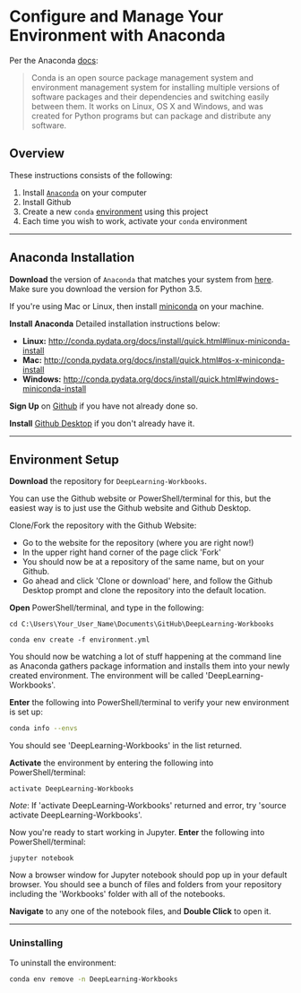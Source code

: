 # Configure and Manage Your Environment with Anaconda

Per the Anaconda [docs](http://conda.pydata.org/docs):

> Conda is an open source package management system and environment management system
for installing multiple versions of software packages and their dependencies and
switching easily between them. It works on Linux, OS X and Windows, and was created
for Python programs but can package and distribute any software.

## Overview
These instructions consists of the following:

1. Install [`Anaconda`](https://www.continuum.io/downloads) on your computer
2. Install Github
2. Create a new `conda` [environment](https://conda.io/docs/using/envs.html) using this project
3. Each time you wish to work, activate your `conda` environment

---

## Anaconda Installation

**Download** the version of `Anaconda` that matches your system from [here](https://www.continuum.io/downloads#windows). Make sure you download the version for Python 3.5.

If you're using Mac or Linux, then install [miniconda](http://conda.pydata.org/miniconda.html) on your machine.

**Install Anaconda** Detailed installation instructions below:
- **Linux:** http://conda.pydata.org/docs/install/quick.html#linux-miniconda-install
- **Mac:** http://conda.pydata.org/docs/install/quick.html#os-x-miniconda-install
- **Windows:** http://conda.pydata.org/docs/install/quick.html#windows-miniconda-install

**Sign Up** on [Github](www.github.com) if you have not already done so.

**Install** [Github Desktop](https://desktop.github.com/) if you don't already have it.

---

## Environment Setup

**Download** the repository for `DeepLearning-Workbooks`.

You can use the Github website or PowerShell/terminal for this, but the easiest way is to just use the Github website and Github Desktop.

Clone/Fork the repository with the Github Website:

- Go to the website for the repository (where you are right now!)
- In the upper right hand corner of the page click 'Fork'
- You should now be at a repository of the same name, but on your Github.
- Go ahead and click 'Clone or download' here, and follow the Github Desktop prompt and clone the repository into the default location.

**Open**  PowerShell/terminal, and type in the following:
```
cd C:\Users\Your_User_Name\Documents\GitHub\DeepLearning-Workbooks

conda env create -f environment.yml
```
You should now be watching a lot of stuff happening at the command line as Anaconda gathers package information and installs them into your newly created environment.  The environment will be called 'DeepLearning-Workbooks'.

**Enter** the following into PowerShell/terminal to verify your new environment is set up:
```sh
conda info --envs
```
You should see 'DeepLearning-Workbooks' in the list returned.

**Activate** the environment by entering the following into PowerShell/terminal:
```
activate DeepLearning-Workbooks
```

*Note*: If 'activate DeepLearning-Workbooks' returned and error, try 'source activate DeepLearning-Workbooks'.

Now you're ready to start working in Jupyter.  **Enter** the following into PowerShell/terminal:
```
jupyter notebook
```

Now a browser window for Jupyter notebook should pop up in your default browser.  You should see a bunch of files and folders from your repository including the 'Workbooks' folder with all of the notebooks.

**Navigate** to any one of the notebook files, and **Double Click** to open it.

---

### Uninstalling

To uninstall the environment:

```sh
conda env remove -n DeepLearning-Workbooks
```
